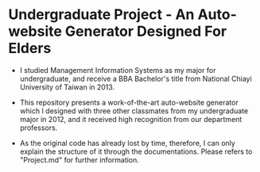 # Undergraduate Project - An Auto-website Generator Designed For Elders

* I studied Management Information Systems as my major for undergraduate, and receive a BBA Bachelor's title from National Chiayi University of Taiwan in 2013.

* This repository presents a work-of-the-art auto-website generator which I designed with three other classmates from my undergraduate major in 2012, and it received high recognition from our department professors.

* As the original code has already lost by time, therefore, I can only explain the structure of it through the documentations. Please refers to "Project.md" for further information.

 
